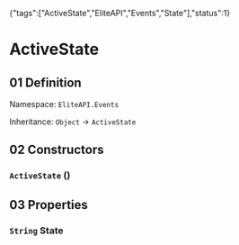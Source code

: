{"tags":["ActiveState","EliteAPI","Events","State"],"status":1}

# ActiveState

## 01 Definition

Namespace: `EliteAPI.Events`

Inheritance: `Object` → `ActiveState`

## 02 Constructors

### `ActiveState` ()

## 03 Properties

### `String` State

